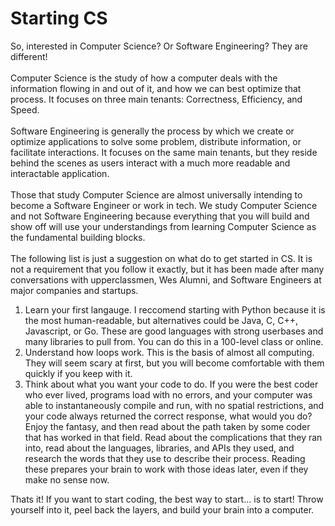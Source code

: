 # Starting CS

So, interested in Computer Science? Or Software Engineering? They are different!
<br><br>
Computer Science is the study of how a computer deals with the information flowing in and out of it, and how we can best optimize that process. It focuses on three main tenants: Correctness, Efficiency, and Speed.
<br><br>
Software Engineering is generally the process by which we create or optimize applications to solve some problem, distribute information, or facilitate interactions. It focuses on the same main tenants, but they reside behind the scenes as users interact with a much more readable and interactable application.
<br><br>
Those that study Computer Science are almost universally intending to become a Software Engineer or work in tech. We study Computer Science and not Software Engineering because everything that you will build and show off will use your understandings from learning Computer Science as the fundamental building blocks.
<br><br>
The following list is just a suggestion on what do to get started in CS. It is not a requirement that you follow it exactly, but it has been made after many conversations with upperclassmen, Wes Alumni, and Software Engineers at major companies and startups.
<br>
1. Learn your first langauge. I reccomend starting with Python because it is the most human-readable, but alternatives could be Java, C, C++, Javascript, or Go. These are good languages with strong userbases and many libraries to pull from. You can do this in a 100-level class or online. 
2. Understand how loops work. This is the basis of almost all computing. They will seem scary at first, but you will become comfortable with them quickly if you keep with it.
3. Think about what you want your code to do. If you were the best coder who ever lived, programs load with no errors, and your computer was able to instantaneously compile and run, with no spatial restrictions, and your code always returned the correct response, what would you do? Enjoy the fantasy, and then read about the path taken by some coder that has worked in that field. Read about the complications that they ran into, read about the languages, libraries, and APIs they used, and research the words that they use to describe their process. Reading these prepares your brain to work with those ideas later, even if they make no sense now. 

Thats it! If you want to start coding, the best way to start... is to start! Throw yourself into it, peel back the layers, and build your brain into a computer.
